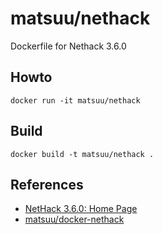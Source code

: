 matsuu/nethack
==============

Dockerfile for Nethack 3.6.0

## Howto

    docker run -it matsuu/nethack

## Build

    docker build -t matsuu/nethack .

## References

- [NetHack 3.6.0: Home Page](http://www.nethack.org/)
- [matsuu/docker-nethack](https://github.com/matsuu/docker-nethack)
